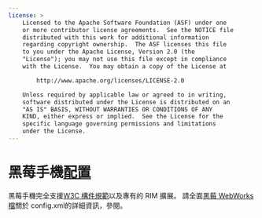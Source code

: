 ```yaml
---
license: >
    Licensed to the Apache Software Foundation (ASF) under one
    or more contributor license agreements.  See the NOTICE file
    distributed with this work for additional information
    regarding copyright ownership.  The ASF licenses this file
    to you under the Apache License, Version 2.0 (the
    "License"); you may not use this file except in compliance
    with the License.  You may obtain a copy of the License at

        http://www.apache.org/licenses/LICENSE-2.0

    Unless required by applicable law or agreed to in writing,
    software distributed under the License is distributed on an
    "AS IS" BASIS, WITHOUT WARRANTIES OR CONDITIONS OF ANY
    KIND, either express or implied.  See the License for the
    specific language governing permissions and limitations
    under the License.
---
```


# 黑莓手機<a href="../../../cordova/media/capture/ConfigurationData.html">配置</a>

黑莓手機完全支援[W3C 構件規範][1]以及專有的 RIM 擴展。 請全面[黑莓 WebWorks <a href="../../../cordova/file/fileobj/fileobj.html">檔</a>關於 config.xml][2]的詳細資訊，參閱。

 [1]: http://www.w3.org/TR/widgets/
 [2]: https://developer.blackberry.com/html5/documentation/working_with_config_xml_file_1866970_11.html